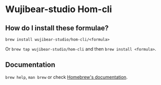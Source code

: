 # Wujibear-studio Hom-cli

## How do I install these formulae?

`brew install wujibear-studio/hom-cli/<formula>`

Or `brew tap wujibear-studio/hom-cli` and then `brew install <formula>`.

## Documentation

`brew help`, `man brew` or check [Homebrew's documentation](https://docs.brew.sh).
